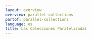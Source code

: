 ```yaml
---
layout: overview
overview: parallel-collections
partof: parallel-collections
language: es
title: Las Colecciones Paralelizadas
---
```

